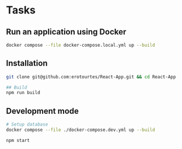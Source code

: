 # Tasks
## Run an application using Docker
```bash
docker compose --file docker-compose.local.yml up --build
```

## Installation
```bash
git clone git@github.com:erotourtes/React-App.git && cd React-App

## Build
npm run build
```

## Development mode
```bash
# Setup database
docker compose --file ./docker-compose.dev.yml up --build

npm start
```
